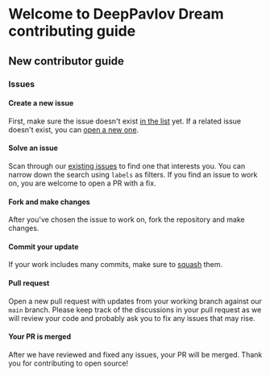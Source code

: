# Welcome to DeepPavlov Dream contributing guide

## New contributor guide


### Issues


#### Create a new issue

First, make sure the issue doesn't exist [in the list](https://github.com/deeppavlov/dream/issues) yet. If a related issue doesn't exist, you can [open a new one](https://github.com/deeppavlov/dream/issues/new).


#### Solve an issue

Scan through our [existing issues](https://github.com/deeppavlov/dream/issues) to find one that interests you. You can narrow down the search using `labels` as filters. If you find an issue to work on, you are welcome to open a PR with a fix.


#### Fork and make changes

After you've chosen the issue to work on, fork the repository and make changes.

#### Commit your update

If your work includes many commits, make sure to [squash](https://stackoverflow.com/questions/5189560/squash-my-last-x-commits-together-using-git) them.

#### Pull request

Open a new pull request with updates from your working branch against our `main` branch.
Please keep track of the discussions in your pull request as we will review your code and probably ask you to fix any issues that may rise.

#### Your PR is merged

After we have reviewed and fixed any issues, your PR will be merged. Thank you for contributing to open source!
